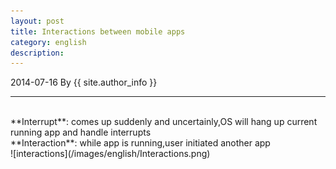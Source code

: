 ```yaml
---
layout: post
title: Interactions between mobile apps
category: english
description: 
---
```

2014-07-16 By {{ site.author_info }}
***
<br/>
**Interrupt**: comes up suddenly and uncertainly,OS will hang up current running app and handle interrupts
<br/>**Interaction**: while app is running,user initiated another app
<br/>
![interactions](/images/english/Interactions.png)


[Angelia]:    http://angeliaw.github.com   "Angelia"

